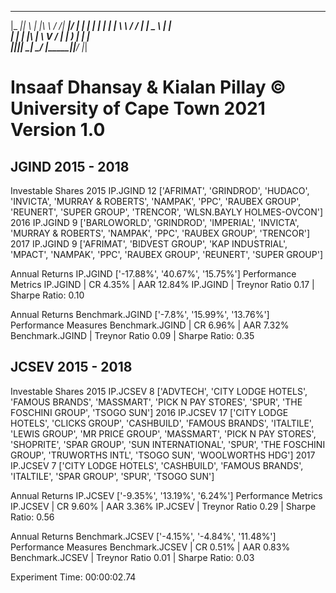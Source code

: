  ___  _   _ __     __ _____  ____   _____ 
|_ _|| \ | |\ \   / /| ____|/ ___| |_   _|
 | | |  \| | \ \ / / |  _|  \___ \   | |  
 | | | |\  |  \ V /  | |___  ___) |  | |  
|___||_| \_|   \_/   |_____||____/   |_|  
                                          

Insaaf Dhansay & Kialan Pillay
© University of Cape Town 2021
Version 1.0
==================================================

JGIND 2015 - 2018
--------------------------------------------------

Investable Shares
2015 IP.JGIND 12 ['AFRIMAT', 'GRINDROD', 'HUDACO', 'INVICTA', 'MURRAY & ROBERTS', 'NAMPAK', 'PPC', 'RAUBEX GROUP', 'REUNERT', 'SUPER GROUP', 'TRENCOR', 'WLSN.BAYLY HOLMES-OVCON']
2016 IP.JGIND 9 ['BARLOWORLD', 'GRINDROD', 'IMPERIAL', 'INVICTA', 'MURRAY & ROBERTS', 'NAMPAK', 'PPC', 'RAUBEX GROUP', 'TRENCOR']
2017 IP.JGIND 9 ['AFRIMAT', 'BIDVEST GROUP', 'KAP INDUSTRIAL', 'MPACT', 'NAMPAK', 'PPC', 'RAUBEX GROUP', 'REUNERT', 'SUPER GROUP']

Annual Returns
IP.JGIND ['-17.88%', '40.67%', '15.75%']
Performance Metrics
IP.JGIND | CR  4.35% | AAR 12.84%
IP.JGIND | Treynor Ratio  0.17 | Sharpe Ratio:  0.10

Annual Returns
Benchmark.JGIND ['-7.8%', '15.99%', '13.76%']
Performance Measures
Benchmark.JGIND | CR  6.96% | AAR  7.32%
Benchmark.JGIND | Treynor Ratio  0.09 | Sharpe Ratio:  0.35

JCSEV 2015 - 2018
--------------------------------------------------

Investable Shares
2015 IP.JCSEV 8 ['ADVTECH', 'CITY LODGE HOTELS', 'FAMOUS BRANDS', 'MASSMART', 'PICK N PAY STORES', 'SPUR', 'THE FOSCHINI GROUP', 'TSOGO SUN']
2016 IP.JCSEV 17 ['CITY LODGE HOTELS', 'CLICKS GROUP', 'CASHBUILD', 'FAMOUS BRANDS', 'ITALTILE', 'LEWIS GROUP', 'MR PRICE GROUP', 'MASSMART', 'PICK N PAY STORES', 'SHOPRITE', 'SPAR GROUP', 'SUN INTERNATIONAL', 'SPUR', 'THE FOSCHINI GROUP', 'TRUWORTHS INTL', 'TSOGO SUN', 'WOOLWORTHS HDG']
2017 IP.JCSEV 7 ['CITY LODGE HOTELS', 'CASHBUILD', 'FAMOUS BRANDS', 'ITALTILE', 'SPAR GROUP', 'SPUR', 'TSOGO SUN']

Annual Returns
IP.JCSEV ['-9.35%', '13.19%', '6.24%']
Performance Metrics
IP.JCSEV | CR  9.60% | AAR  3.36%
IP.JCSEV | Treynor Ratio  0.29 | Sharpe Ratio:  0.56

Annual Returns
Benchmark.JCSEV ['-4.15%', '-4.84%', '11.48%']
Performance Measures
Benchmark.JCSEV | CR  0.51% | AAR  0.83%
Benchmark.JCSEV | Treynor Ratio  0.01 | Sharpe Ratio:  0.03

Experiment Time: 00:00:02.74